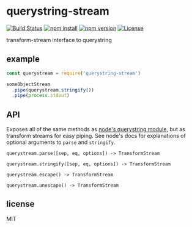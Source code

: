 # querystring-stream

[![Build Status](https://img.shields.io/travis/jarofghosts/querystring-stream.svg?style=flat-square)](https://travis-ci.org/jarofghosts/querystring-stream)
[![npm install](https://img.shields.io/npm/dm/querystring-stream.svg?style=flat-square)](https://www.npmjs.org/package/querystring-stream)
[![npm version](https://img.shields.io/npm/v/querystring-stream.svg?style=flat-square)](https://www.npmjs.org/package/querystring-stream)
[![License](https://img.shields.io/npm/l/querystring-stream.svg?style=flat-square)](https://github.com/jarofghosts/querystring-stream/blob/master/LICENSE)

transform-stream interface to querystring

## example

```javascript
const querystream = require('querystring-stream')

someObjectStream
  .pipe(querystream.stringify())
  .pipe(process.stdout)
```

## API

Exposes all of the same methods as
[node's querystring module](https://nodejs.org/api/querystring.html), but as
transform streams for easy piping. See node's docs for explanations of optional
arguments to `parse` and `stringify`.

`querystream.parse([sep, eq, options]) -> TransformStream`

`querystream.stringify([sep, eq, options]) -> TransformStream`

`querystream.escape() -> TransformStream`

`querystream.unescape() -> TransformStream`

## license

MIT
